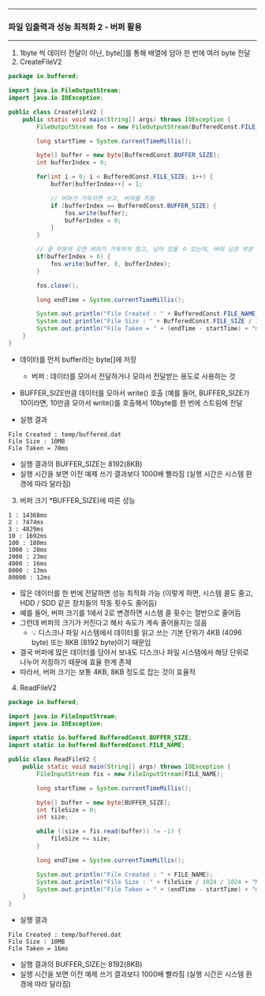 -----
### 파일 입출력과 성능 최적화 2 - 버퍼 활용
-----
1. 1byte 씩 데이터 전달이 아닌, byte[]를 통해 배열에 담아 한 번에 여러 byte 전달
2. CreateFileV2
```java
package io.buffered;

import java.io.FileOutputStream;
import java.io.IOException;

public class CreateFileV2 {
    public static void main(String[] args) throws IOException {
        FileOutputStream fos = new FileOutputStream(BufferedConst.FILE_NAME);

        long startTime = System.currentTimeMillis();

        byte[] buffer = new byte[BufferedConst.BUFFER_SIZE];
        int bufferIndex = 0;

        for(int i = 0; i < BufferedConst.FILE_SIZE; i++) {
            buffer[bufferIndex++] = 1;

            // 버퍼가 가득차면 쓰고, 버퍼를 지움
            if (bufferIndex == BufferedConst.BUFFER_SIZE) {
                fos.write(buffer);
                bufferIndex = 0;
            }
        }

        // 끝 부분에 오면 버퍼가 가득차지 않고, 남아 있을 수 있는데, 버퍼 남은 부분 쓰기
        if(bufferIndex > 0) {
            fos.write(buffer, 0, bufferIndex);
        }

        fos.close();

        long endTime = System.currentTimeMillis();

        System.out.println("File Created : " + BufferedConst.FILE_NAME);
        System.out.println("File Size : " + BufferedConst.FILE_SIZE / 1024 / 1024 + "MB");
        System.out.println("File Taken = " + (endTime - startTime) + "ms");
    }
}
```
  - 데이터를 먼저 buffer라는 byte[]에 저장
    + 버퍼 : 데이터를 모아서 전달하거나 모아서 전달받는 용도로 사용하는 것
  - BUFFER_SIZE만큼 데이터를 모아서 write() 호출 (예를 들어, BUFFER_SIZE가 10이라면, 10만큼 모아서 write()를 호출해서 10byte를 한 번에 스트림에 전달

  - 실행 결과
```
File Created : temp/buffered.dat
File Size : 10MB
File Taken = 70ms
```
  - 실행 결과의 BUFFER_SIZE는 8192(8KB)
  - 실행 시간을 보면 이전 예제 쓰기 결과보다 1000배 빨라짐 (실행 시간은 시스템 환경에 따라 달라짐)

3. 버퍼 크기 *BUFFER_SIZE)에 따른 성능
```
1 : 14368ms
2 : 7474ms
3 : 4829ms
10 : 1692ms
100 : 180ms
1000 : 28ms
2000 : 23ms
4000 : 16ms
8000 : 13ms
80000 : 12ms
```
   - 많은 데이터를 한 번에 전달하면 성능 최적화 가능 (이렇게 하면, 시스템 콜도 줄고, HDD / SDD 같은 장치들의 작동 횟수도 줄어듬)
   - 예를 들어, 버퍼 크기를 1에서 2로 변경하면 시스템 콜 횟수는 절반으로 줄어듬
   - 그런데 버퍼의 크기가 커진다고 해서 속도가 계속 줄어들지는 않음
     + 💡 디스크나 파일 시스템에서 데이터를 읽고 쓰는 기본 단위가 4KB (4096 byte) 또는 8KB (8192 byte)이기 때문임
   - 결국 버퍼에 많은 데이터를 담아서 보내도 디스크나 파일 시스템에서 해당 단위로 나누어 저장하기 때문에 효율 한계 존재
   - 따라서, 버퍼 크기는 보통 4KB, 8KB 정도로 잡는 것이 효율적

4. ReadFileV2
```java
package io.buffered;

import java.io.FileInputStream;
import java.io.IOException;

import static io.buffered.BufferedConst.BUFFER_SIZE;
import static io.buffered.BufferedConst.FILE_NAME;

public class ReadFileV2 {
    public static void main(String[] args) throws IOException {
        FileInputStream fis = new FileInputStream(FILE_NAME);

        long startTime = System.currentTimeMillis();

        byte[] buffer = new byte[BUFFER_SIZE];
        int fileSize = 0;
        int size;

        while ((size = fis.read(buffer)) != -1) {
            fileSize += size;
        }

        long endTime = System.currentTimeMillis();

        System.out.println("File Created : " + FILE_NAME);
        System.out.println("File Size : " + fileSize / 1024 / 1024 + "MB");
        System.out.println("File Taken = " + (endTime - startTime) + "ms");
    }
}
```

   - 실행 결과
```
File Created : temp/buffered.dat
File Size : 10MB
File Taken = 16ms
```

  - 실행 결과의 BUFFER_SIZE는 8192(8KB)
  - 실행 시간을 보면 이전 예제 쓰기 결과보다 1000배 빨라짐 (실행 시간은 시스템 환경에 따라 달라짐)
